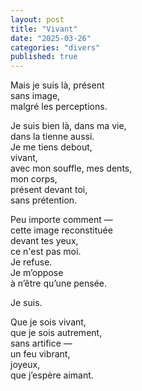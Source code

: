 ```yaml
---
layout: post
title: "Vivant"
date: "2025-03-26"
categories: "divers"
published: true
---
```


Mais je suis là, présent  
sans image,  
malgré les perceptions.  

Je suis bien là, dans ma vie,  
dans la tienne aussi.  
Je me tiens debout,  
vivant,  
avec mon souffle, mes dents,  
mon corps,  
présent devant toi,  
sans prétention.  

Peu importe comment —  
cette image reconstituée  
devant tes yeux,  
ce n'est pas moi.  
Je refuse.  
Je m’oppose  
à n’être qu’une pensée.  

Je suis.  

Que je sois vivant,  
que je sois autrement,  
sans artifice —  
un feu vibrant,  
joyeux,  
que j’espère aimant.  
